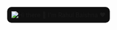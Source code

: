


  <img style="background-color:#0f0f0f; padding:10px; border-radius:10px; wight: full;" src="https://github.com/matyo91/matyo91/raw/main/assets/github.gif" alt="Hi there 👋 I'm Rahul Baishna  ❤️">








